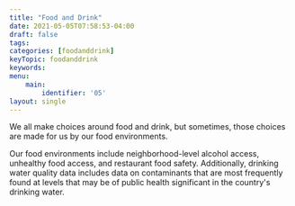 ```yaml
---
title: "Food and Drink"
date: 2021-05-05T07:58:53-04:00
draft: false
tags: 
categories: [foodanddrink]
keyTopic: foodanddrink
keywords: 
menu:
    main:
        identifier: '05'
layout: single
---
```


We all make choices around food and drink, but sometimes, those choices are made for us by our food environments.

Our food environments include neighborhood-level alcohol access, unhealthy food access, and restaurant food safety. Additionally, drinking water quality data includes data on contaminants that are most frequently found at levels that may be of public health significant in the country's drinking water.

 